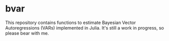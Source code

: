 # bvar
This repository contains functions to estimate Bayesian Vector Autoregressions (VARs) implemented in Julia. It's still a work in progress, so please bear with me.
